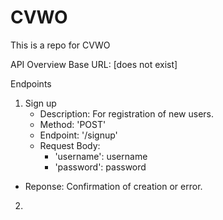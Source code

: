 # CVWO
This is a repo for CVWO

API Overview
Base URL: [does not exist]

Endpoints
1. Sign up
   - Description: For registration of new users.
   - Method: 'POST'
   - Endpoint: '/signup'
   - Request Body: 
     - 'username': username
     - 'password': password
  - Reponse: Confirmation of creation or error.

2. 
